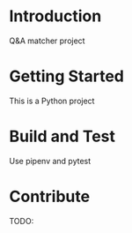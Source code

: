 # Introduction 
Q&A matcher project

# Getting Started
This is a Python project

# Build and Test
Use pipenv and pytest

# Contribute
TODO: